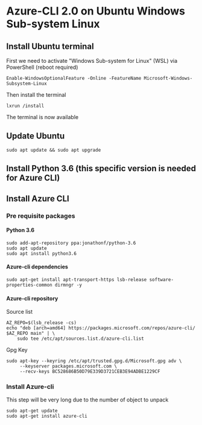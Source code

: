 # Azure-CLI 2.0 on Ubuntu Windows Sub-system Linux

## Install Ubuntu terminal

First we need to activate "Windows Sub-system for Linux" (WSL) via PowerShell (reboot required)

```{Syntax language, PowerShell}
Enable-WindowsOptionalFeature -Online -FeatureName Microsoft-Windows-Subsystem-Linux
```

Then install the terminal

```{Syntax language, PowerShell}
lxrun /install
```

The terminal is now available

## Update Ubuntu

```{Syntax language, Shell}
sudo apt update && sudo apt upgrade
```

## Install Python 3.6 (this specific version is needed for Azure CLI)


## Install Azure CLI

### Pre requisite packages

#### Python 3.6

```{Syntax language, Shell}
sudo add-apt-repository ppa:jonathonf/python-3.6
sudo apt update
sudo apt install python3.6
```

#### Azure-cli dependencies

```{Syntax language, Shell}
sudo apt-get install apt-transport-https lsb-release software-properties-common dirmngr -y
```

#### Azure-cli repository

Source list

```{Syntax language, Shell}
AZ_REPO=$(lsb_release -cs)
echo "deb [arch=amd64] https://packages.microsoft.com/repos/azure-cli/ $AZ_REPO main" | \
    sudo tee /etc/apt/sources.list.d/azure-cli.list
```
Gpg Key

```{Syntax language, Shell}
sudo apt-key --keyring /etc/apt/trusted.gpg.d/Microsoft.gpg adv \
     --keyserver packages.microsoft.com \
     --recv-keys BC528686B50D79E339D3721CEB3E94ADBE1229CF
```

### Install Azure-cli

This step will be very long due to the number of object to unpack

```{Syntax language, Shell}
sudo apt-get update
sudo apt-get install azure-cli
```
